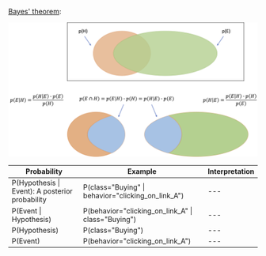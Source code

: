 
<a href="https://en.wikipedia.org/wiki/Bayes%27_theorem">Bayes' theorem<a/>:
  
<p align="center"><img src="./images/Bayes_theorem.png" width="800px"></p>


Probability | Example | Interpretation
--- | --- | ---
P(Hypothesis \| Event): A posterior probability | P(class="Buying" \| behavior="clicking_on_link_A") | ---
P(Event \| Hypothesis) | P(behavior="clicking_on_link_A" \| class="Buying") | ---
P(Hypothesis) | P(class="Buying") | ---
P(Event) | P(behavior="clicking_on_link_A") | ---
```
